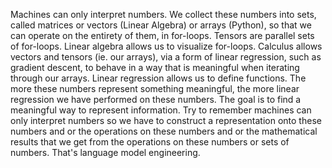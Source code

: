 Machines can only interpret numbers. We collect these numbers into sets, called matrices or vectors (Linear Algebra) or arrays (Python), so that we can operate on the entirety of them, in for-loops. Tensors are parallel sets of for-loops. Linear algebra allows us to visualize for-loops. Calculus allows vectors and tensors (ie. our arrays), via a form of linear regression, such as gradient descent, to behave in a way that is meaningful when iterating through our arrays. Linear regression allows us to define functions. The more these numbers represent something meaningful, the more linear regression we have performed on these numbers. The goal is to find a meaningful way to represent information. Try to remember machines can only interpret numbers so we have to construct a representation onto these numbers and or the operations on these numbers and or the mathematical results that we get from the operations on these numbers or sets of numbers. That's language model engineering.
